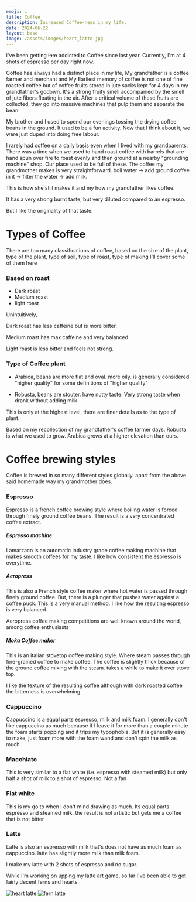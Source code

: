 ```yaml
---
emoji: ☕️
title: Coffee
description: Increased Coffee-ness in my life.
date: 2024-06-22
layout: base
image: /assets/images/heart_latte.jpg
---
```


I've been getting ~~into~~ addicted to Coffee since last year. Currently, I'm at 4 shots of espresso per day right now.

Coffee has always had a distinct place in my life, My grandfather is a coffee farmer and merchant and My Earliest memory of coffee is not one of fine roasted coffee but of coffee fruits stored in jute sacks kept for 4 days in my grandfather's godown. It's a strong fruity smell accompanied by the smell of jute fibers floating in the air. After a critical volume of these fruits are collected, they go into massive machines that pulp them and separate the bean.

My brother and I used to spend our evenings tossing the drying coffee beans in the ground. It used to be a fun activity. Now that I think about it, we were just duped into doing free labour.

I rarely had coffee on a daily basis even when I lived with my grandparents.
There was a time when we used to hand roast coffee with barrels that are hand spun over fire to roast evenly and then ground at a nearby "grounding machine" shop. Our place used to be full of these.
The coffee my grandmother makes is very straightforward. boil water -> add ground coffee in it -> filter the water -> add milk.

This is how she still makes it and my how my grandfather likes coffee.

It has a very strong burnt taste, but very diluted compared to an espresso.

But I like the originality of that taste.


# Types of Coffee

There are too many classifications of coffee, based on the size of the plant, type of the plant, type of soil, type of roast, type of making I'll cover some of them here

### Based on roast

- Dark roast
- Medium roast
- light roast

Unintuitively, 

Dark roast has less caffeine but is more bitter. 

Medium roast has max caffeine and very balanced.

Light roast is less bitter and feels not strong. 

### Type of Coffee plant

- Arabica, beans are more flat and oval. more oily. is generally considered "higher quality" for some definitions of "higher quality"

- Robusta, beans are stouter. have nutty taste. Very strong taste when drank without adding milk.

This is only at the highest level, there are finer details as to the type of plant.

Based on my recollection of my grandfather's coffee farmer days. Robusta is what we used to grow. Arabica grows at a higher elevation than ours. 


# Coffee brewing styles

Coffee is brewed in so many different styles globally. apart from the above said homemade way my grandmother does.

### __Espresso__

Espresso is a french coffee brewing style where boiling water is forced through finely ground coffee beans. The result is a very concentrated coffee extract.

##### Espresso machine

Lamarzaco is an automatic industry grade coffee making machine that makes smooth coffees for my taste. I like how consistent the espresso is everytime.

##### Aeropress
This is also a French style coffee maker where hot water is passed through finely ground coffee. But, there is a plunger that pushes water against a coffee puck. This is a very manual method. I like how the resulting espresso is very balanced.

Aeropress coffee making competitions are well known around the world, among coffee enthusiasts

##### Moka Coffee maker

This is an italian stovetop coffee making style. Where steam passes through fine-grained coffee to make coffee. The coffee is slightly thick because of the ground coffee mixing with the steam. takes a while to make it over stove top.

I like the texture of the resulting coffee although with dark roasted coffee the bitterness is overwhelming.

### __Cappuccino__

Cappuccino is a equal parts espresso, milk and milk foam. I generally don't like cappuccino as much because if I leave it for more than a couple minute the foam starts popping and it trips my typophobia. But it is generally easy to make, just foam more with the foam wand and don't spin the milk as much.

### __Macchiato__

This is very similar to a flat white (i.e. espresso with steamed milk) but only half a shot of milk to a shot of espresso. Not a fan

### __Flat white__

This is my go to when I don't mind drawing as much. Its equal parts espresso and steamed milk. the result is not artistic but gets me a coffee that is not bitter 

### __Latte__

Latte is also an espresso with milk that's does not have as much foam as cappuccino. latte has slightly more milk than milk foam.

I make my latte with 2 shots of espresso and no sugar.

While I'm working on upping my latte art game, so far I've been able to get fairly decent ferns and hearts



![heart latte](/assets/images/heart_latte.jpg)
![fern latte](/assets/images/fern_latte.jpg)